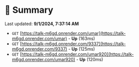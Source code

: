 # 📖 Summary
Last updated: **9/1/2024, 7:37:14 AM**

- `GET` [https://talk-m6gd.onrender.com/umar](https://talk-m6gd.onrender.com/umar) - **Up** (163ms)
- `GET` [https://talk-m6gd.onrender.com/9337](https://talk-m6gd.onrender.com/9337) - **Up** (125ms)
- `GET` [https://talk-m6gd.onrender.com/umar920](https://talk-m6gd.onrender.com/umar920) - **Up** (120ms)
